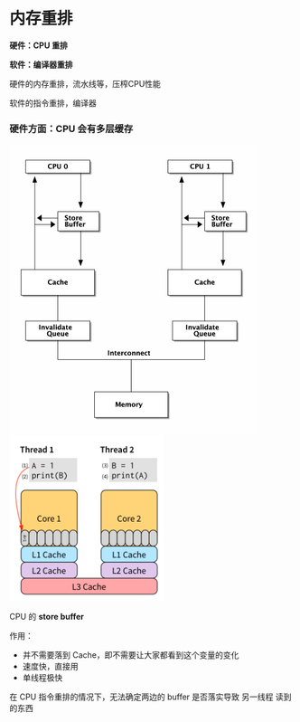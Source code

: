 

内存重排
===

**硬件：CPU 重排**

**软件：编译器重排**

硬件的内存重排，流水线等，压榨CPU性能

软件的指令重排，编译器

### 硬件方面：CPU 会有多层缓存

<img src="GO%20%E5%86%85%E5%AD%98%E9%87%8D%E6%8E%92.assets/cpu-arch.png" alt="cpu arch.png" style="zoom: 50%;" />

<img src="GO%20%E5%86%85%E5%AD%98%E9%87%8D%E6%8E%92.assets/wb.png" alt="wb.png" style="zoom:48%;" />

CPU 的  **store buffer**

作用：

- 并不需要落到 Cache，即不需要让大家都看到这个变量的变化
- 速度快，直接用
- 单线程极快

在 CPU 指令重排的情况下，无法确定两边的 buffer 是否落实导致 另一线程 读到的东西



